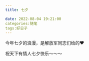 ```yaml
---
title: 七夕

date: 2022-08-04 19:21:00
categories:随笔
tags:好日子
---
```

今年七夕的浪漫，是解放军同志们给的❤️

祝天下有情人七夕快乐～～～
